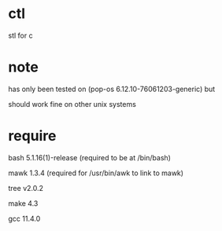 # ctl
stl for c

# note
has only been tested on (pop-os 6.12.10-76061203-generic) but

should work fine on other unix systems

# require
bash 5.1.16(1)-release (required to be at /bin/bash)

mawk 1.3.4 (required for /usr/bin/awk to link to mawk)

tree v2.0.2

make 4.3

gcc  11.4.0
